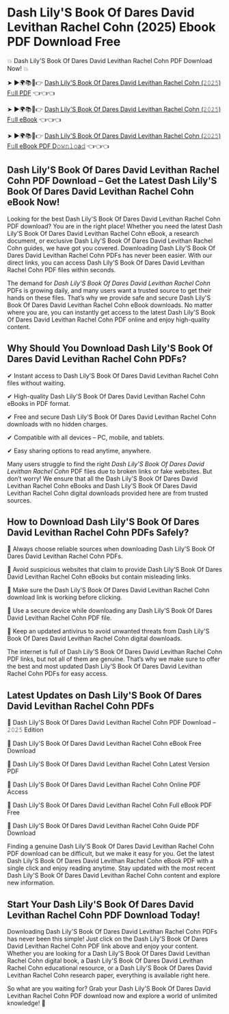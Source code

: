 # Dash Lily'S Book Of Dares David Levithan Rachel Cohn (2025) Ebook PDF Download Free

💥 Dash Lily'S Book Of Dares David Levithan Rachel Cohn PDF Download Now! 💥

➤ ►🌍📚📱👉 [Dash Lily'S Book Of Dares David Levithan Rachel Cohn (𝟸𝟶𝟸𝟻) F𝚞ll PDF](https://getpdf.xyz/dash-lilys-book-of-dares-david-levithan-rachel-cohn) 👈👈👈


➤ ►🌍📚📱👉 [Dash Lily'S Book Of Dares David Levithan Rachel Cohn (𝟸𝟶𝟸𝟻) F𝚞ll eBook](https://getpdf.xyz/dash-lilys-book-of-dares-david-levithan-rachel-cohn) 👈👈👈


➤ ►🌍📚📱👉 [Dash Lily'S Book Of Dares David Levithan Rachel Cohn (𝟸𝟶𝟸𝟻) F𝚞ll eBook PDF D𝚘𝚠𝚗𝚕𝚘a𝚍](https://getpdf.xyz/dash-lilys-book-of-dares-david-levithan-rachel-cohn) 👈👈👈


## Dash Lily'S Book Of Dares David Levithan Rachel Cohn PDF Download – Get the Latest Dash Lily'S Book Of Dares David Levithan Rachel Cohn eBook Now!

Looking for the best Dash Lily'S Book Of Dares David Levithan Rachel Cohn PDF download? You are in the right place! Whether you need the latest Dash Lily'S Book Of Dares David Levithan Rachel Cohn eBook, a research document, or exclusive Dash Lily'S Book Of Dares David Levithan Rachel Cohn guides, we have got you covered. Downloading Dash Lily'S Book Of Dares David Levithan Rachel Cohn PDFs has never been easier. With our direct links, you can access Dash Lily'S Book Of Dares David Levithan Rachel Cohn PDF files within seconds.

The demand for *Dash Lily'S Book Of Dares David Levithan Rachel Cohn* PDFs is growing daily, and many users want a trusted source to get their hands on these files. That’s why we provide safe and secure Dash Lily'S Book Of Dares David Levithan Rachel Cohn eBook downloads. No matter where you are, you can instantly get access to the latest Dash Lily'S Book Of Dares David Levithan Rachel Cohn PDF online and enjoy high-quality content.

## Why Should You Download Dash Lily'S Book Of Dares David Levithan Rachel Cohn PDFs?

✔ Instant access to Dash Lily'S Book Of Dares David Levithan Rachel Cohn files without waiting.

✔ High-quality Dash Lily'S Book Of Dares David Levithan Rachel Cohn eBooks in PDF format.

✔ Free and secure Dash Lily'S Book Of Dares David Levithan Rachel Cohn downloads with no hidden charges.

✔ Compatible with all devices – PC, mobile, and tablets.

✔ Easy sharing options to read anytime, anywhere.

Many users struggle to find the right *Dash Lily'S Book Of Dares David Levithan Rachel Cohn* PDF files due to broken links or fake websites. But don’t worry! We ensure that all the Dash Lily'S Book Of Dares David Levithan Rachel Cohn eBooks and Dash Lily'S Book Of Dares David Levithan Rachel Cohn digital downloads provided here are from trusted sources.

## How to Download Dash Lily'S Book Of Dares David Levithan Rachel Cohn PDFs Safely?

📌 Always choose reliable sources when downloading Dash Lily'S Book Of Dares David Levithan Rachel Cohn PDFs.

📌 Avoid suspicious websites that claim to provide Dash Lily'S Book Of Dares David Levithan Rachel Cohn eBooks but contain misleading links.

📌 Make sure the Dash Lily'S Book Of Dares David Levithan Rachel Cohn download link is working before clicking.

📌 Use a secure device while downloading any Dash Lily'S Book Of Dares David Levithan Rachel Cohn PDF file.

📌 Keep an updated antivirus to avoid unwanted threats from Dash Lily'S Book Of Dares David Levithan Rachel Cohn digital downloads.

The internet is full of Dash Lily'S Book Of Dares David Levithan Rachel Cohn PDF links, but not all of them are genuine. That’s why we make sure to offer the best and most updated Dash Lily'S Book Of Dares David Levithan Rachel Cohn PDFs for easy access.

## Latest Updates on Dash Lily'S Book Of Dares David Levithan Rachel Cohn PDFs

🔹 Dash Lily'S Book Of Dares David Levithan Rachel Cohn PDF Download – 𝟸𝟶𝟸𝟻 Edition

🔹 Dash Lily'S Book Of Dares David Levithan Rachel Cohn eBook Free Download

🔹 Dash Lily'S Book Of Dares David Levithan Rachel Cohn Latest Version PDF

🔹 Dash Lily'S Book Of Dares David Levithan Rachel Cohn Online PDF Access

🔹 Dash Lily'S Book Of Dares David Levithan Rachel Cohn Full eBook PDF Free

🔹 Dash Lily'S Book Of Dares David Levithan Rachel Cohn Guide PDF Download

Finding a genuine Dash Lily'S Book Of Dares David Levithan Rachel Cohn PDF download can be difficult, but we make it easy for you. Get the latest Dash Lily'S Book Of Dares David Levithan Rachel Cohn eBook PDF with a single click and enjoy reading anytime. Stay updated with the most recent Dash Lily'S Book Of Dares David Levithan Rachel Cohn content and explore new information.

## Start Your Dash Lily'S Book Of Dares David Levithan Rachel Cohn PDF Download Today!

Downloading Dash Lily'S Book Of Dares David Levithan Rachel Cohn PDFs has never been this simple! Just click on the Dash Lily'S Book Of Dares David Levithan Rachel Cohn PDF link above and enjoy your content. Whether you are looking for a Dash Lily'S Book Of Dares David Levithan Rachel Cohn digital book, a Dash Lily'S Book Of Dares David Levithan Rachel Cohn educational resource, or a Dash Lily'S Book Of Dares David Levithan Rachel Cohn research paper, everything is available right here.

So what are you waiting for? Grab your Dash Lily'S Book Of Dares David Levithan Rachel Cohn PDF download now and explore a world of unlimited knowledge! 🚀